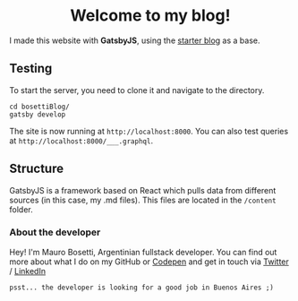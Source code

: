 <h1 align="center">
  Welcome to my blog!
</h1>

I made this website with **GatsbyJS**, using the [starter blog](https://www.gatsbyjs.org/starters/gatsbyjs/gatsby-starter-blog/) as a base.

## Testing
To start the server, you need to clone it and navigate to the directory.
```
cd bosettiBlog/
gatsby develop
```
The site is now running at ``http://localhost:8000``. You can also test queries at ``http://localhost:8000/___.graphql``.

## Structure
GatsbyJS is a framework based on React which pulls data from different sources (in this case, my .md files). This files are located in the `/content` folder.

### About the developer
Hey! I'm Mauro Bosetti, Argentinian fullstack developer. You can find out more about what I do on my GitHub or [Codepen](https://codepen.io/amurobosetti) and get in touch via [Twitter](https://twitter.com/itsamuro) / [LinkedIn](https://www.linkedin.com/in/mauro-bosetti/)

```psst... the developer is looking for a good job in Buenos Aires ;)```
